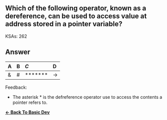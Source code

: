 ## Which of the following operator, known as a dereference, can be used to access value at address stored in a pointer variable?

KSAs: 262

## Answer
| A | B | ***C*** | D |
| :--- | :--- | :--- | :--- |
| & | # | ******* | -> |


Feedback:

- The asterisk * is the defreference operator use to access the contents a pointer refers to.

[**<- Back To Basic Dev**](../../../Basic_Dev.md)

